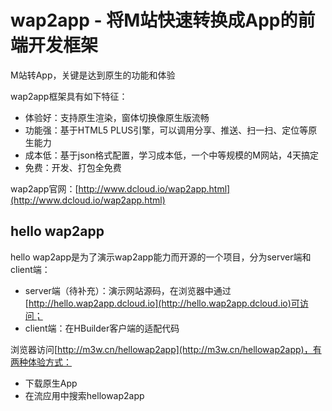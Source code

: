 # wap2app - 将M站快速转换成App的前端开发框架

M站转App，关键是达到原生的功能和体验

wap2app框架具有如下特征：

- 体验好：支持原生渲染，窗体切换像原生版流畅
- 功能强：基于HTML5 PLUS引擎，可以调用分享、推送、扫一扫、定位等原生能力
- 成本低：基于json格式配置，学习成本低，一个中等规模的M网站，4天搞定
- 免费：开发、打包全免费


wap2app官网：[http://www.dcloud.io/wap2app.html](http://www.dcloud.io/wap2app.html)

## hello wap2app

hello wap2app是为了演示wap2app能力而开源的一个项目，分为server端和client端：

- server端（待补充）：演示网站源码，在浏览器中通过[http://hello.wap2app.dcloud.io](http://hello.wap2app.dcloud.io)可访问；
- client端：在HBuilder客户端的适配代码

浏览器访问[http://m3w.cn/hellowap2app](http://m3w.cn/hellowap2app)，有两种体验方式：

- 下载原生App
- 在流应用中搜索hellowap2app



